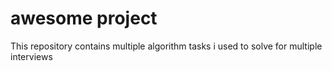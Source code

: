 # awesome project

This repository contains multiple algorithm tasks i used to solve for multiple interviews